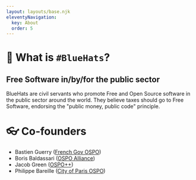 ```yaml
---
layout: layouts/base.njk
eleventyNavigation:
  key: About
  order: 5
---
```


# 🧢 What is `#BlueHats`?

## Free Software in/by/for the public sector

BlueHats are civil servants who promote Free and Open Source software
in the public sector around the world. They believe taxes should go to
Free Software, endorsing the "public money, public code" principle.

# 👓 Co-founders

- Bastien Guerry ([French Gov OSPO](https://code.gouv.fr))
- Boris Baldassari ([OSPO Alliance](https://ospo-alliance.org))
- Jacob Green ([OSPO++](https://ospoplusplus.org))
- Philippe Bareille ([City of Paris OSPO](https://opensource.paris.fr))
